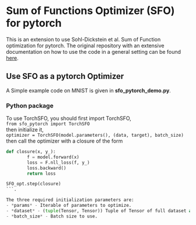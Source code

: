 Sum of Functions Optimizer (SFO) for pytorch
================================

This is an extension to use Sohl-Dickstein et al. Sum of Function optimization for pytorch. The original repository with an extensive documentation on how to use the code in a general setting can be found [here](https://github.com/Sohl-Dickstein/Sum-of-Functions-Optimizer).

## Use SFO as a pytorch Optimizer

A Simple example code on MNIST is given in **sfo_pytorch_demo.py**.

### Python package

To use TorchSFO, you should first import TorchSFO,  
`from sfo_pytorch import TorchSFO`  
then initialize it,    
`optimizer = TorchSFO(model.parameters(), (data, target), batch_size)`    
then call the optimizer with a closure of the form

```python
def closure(x, y_):
        f = model.forward(x)
        loss = F.nll_loss(f, y_)
        loss.backward()
        return loss

SFO_opt.step(closure)
```.

The three required initialization parameters are:    
- *params* - Iterable of parameters to optimize.
- *dataset* - (tuple(Tensor, Tensor)) Tuple of Tensor of full dataset and Tensor of full labels.
- *batch_size* - Batch size to use.
